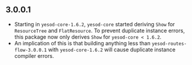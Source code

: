 ## 3.0.0.1

* Starting in `yesod-core-1.6.2`, `yesod-core` started deriving `Show` for `ResourceTree` and `FlatResource`. To prevent duplicate instance errors, this package now only derives `Show` for `yesod-core < 1.6.2`.
* An implication of this is that building anything less than `yesod-routes-flow-3.0.0.1` with `yesod-core-1.6.2` will cause duplicate instance compiler errors.
